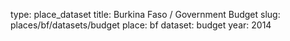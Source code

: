 type: place_dataset
title: Burkina Faso / Government Budget
slug: places/bf/datasets/budget
place: bf
dataset: budget
year: 2014
